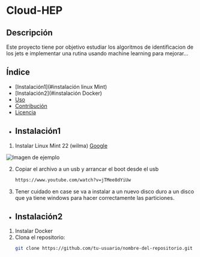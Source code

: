 # Cloud-HEP
## Descripción
Este proyecto tiene por objetivo estudiar los algoritmos de identificacion de los jets e implementar una rutina usando machine learning para mejorar...
## Índice
- [Instalación1](#instalación linux Mint)
- [Instalación2](#instalación Docker)
- [Uso](#uso)
- [Contribución](#contribución)
- [Licencia](#licencia)
- ## Instalación1
1. Instalar Linux Mint 22 (wilma)
 [Google](https://linuxmint.com/)

![Imagen de ejemplo](https://via.placeholder.com/150)

2. Copiar el archivo a un usb y arrancar el boot desde el usb
   ```bash
   https://www.youtube.com/watch?v=jTMee8dYiUw
3. Tener cuidado en case se va a instalar a un nuevo disco duro a un disco que ya tiene windows para hacer correctamente las particiones.
- ## Instalación2
1. Instalar Docker
4. Clona el repositorio:
   ```bash
   git clone https://github.com/tu-usuario/nombre-del-repositorio.git
